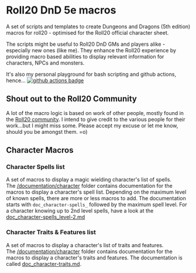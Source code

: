 # Roll20 DnD 5e macros
A set of scripts and templates to create Dungeons and Dragons (5th edition) macros for roll20 - optimised for the Roll20 official character sheet.  

The scripts might be useful to Roll20 DnD GMs and players alike - especially new ones (like me). They enhance the Roll20 experience by providing macro based abilities to display relevant information for characters, NPCs and monsters.

It's also my personal playground for bash scripting and github actions, hence...
[![github actions badge](https://github.com/wisogetnid/roll20-dnd-5e-macros/workflows/doc-generation/badge.svg)](https://github.com/wisogetnid/roll20-dnd-5e-macros/actions?query=workflow%3Adoc-generation)

## Shout out to the Roll20 Community
A lot of the macro logic is based on work of other people, mostly found in the [Roll20 community](https://app.roll20.net/forum/). I intend to give credit to the various people for their work...but I might miss some. Please accept my excuse or let me know, should you be amongst them. =o)

## Character Macros
### Character Spells list
A set of macros to display a magic wielding character's list of spells.  
The [/documentation/character](https://github.com/wisogetnid/roll20-dnd-5e-macros/tree/master/documentation/character) folder contains documentation for the macros to display a character's spell list. Depending on the maximum level of known spells, there are more or less macros to add. The documentation starts with `doc_character-spells_` followed by the maximum spell level. For a character knowing up to 2nd level spells, have a look at the [doc_character-spells_level-2.md](https://github.com/wisogetnid/roll20-dnd-5e-macros/tree/master/documentation/character/doc_character-spells_level-2.md)

### Character Traits & Features list
A set of macros to display a character's list of traits and features.  
The [/documentation/character](https://github.com/wisogetnid/roll20-dnd-5e-macros/tree/master/documentation/character) folder contains documentation for the macros to display a character's traits and features. The documentation is called [doc_character-traits.md](https://github.com/wisogetnid/roll20-dnd-5e-macros/tree/master/documentation/character/doc_character-traits.md).

